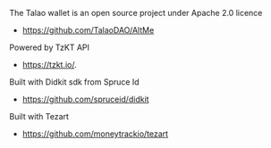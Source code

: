 The Talao wallet is an open source project under Apache 2.0 licence
- https://github.com/TalaoDAO/AltMe

Powered by TzKT API 
- https://tzkt.io/.

Built with Didkit sdk from Spruce Id
- https://github.com/spruceid/didkit

Built with Tezart
- https://github.com/moneytrackio/tezart